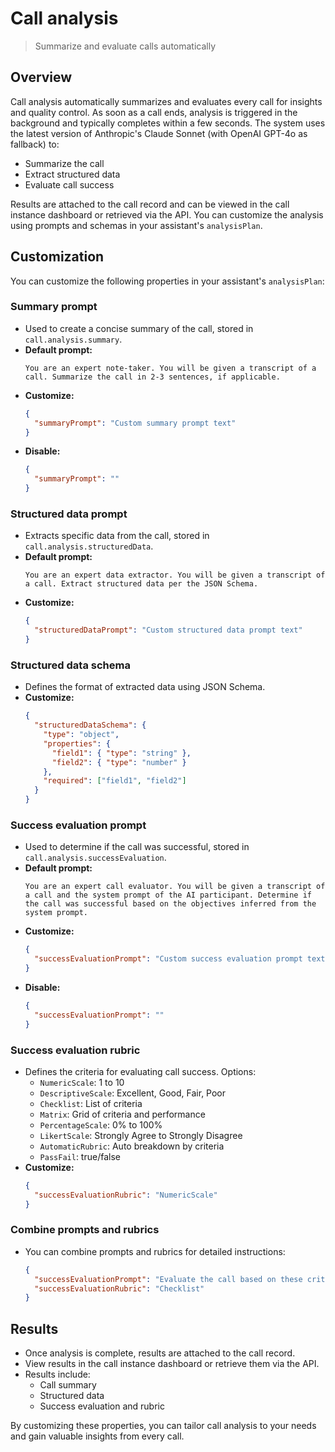 # Call analysis

> Summarize and evaluate calls automatically

## Overview

Call analysis automatically summarizes and evaluates every call for insights and quality control. As soon as a call ends, analysis is triggered in the background and typically completes within a few seconds. The system uses the latest version of Anthropic's Claude Sonnet (with OpenAI GPT-4o as fallback) to:

* Summarize the call
* Extract structured data
* Evaluate call success

Results are attached to the call record and can be viewed in the call instance dashboard or retrieved via the API. You can customize the analysis using prompts and schemas in your assistant's `analysisPlan`.

## Customization

You can customize the following properties in your assistant's `analysisPlan`:

### Summary prompt

* Used to create a concise summary of the call, stored in `call.analysis.summary`.
* **Default prompt:**
  ```text
  You are an expert note-taker. You will be given a transcript of a call. Summarize the call in 2-3 sentences, if applicable.
  ```
* **Customize:**
  ```json
  {
    "summaryPrompt": "Custom summary prompt text"
  }
  ```
* **Disable:**
  ```json
  {
    "summaryPrompt": ""
  }
  ```

### Structured data prompt

* Extracts specific data from the call, stored in `call.analysis.structuredData`.
* **Default prompt:**
  ```text
  You are an expert data extractor. You will be given a transcript of a call. Extract structured data per the JSON Schema.
  ```
* **Customize:**
  ```json
  {
    "structuredDataPrompt": "Custom structured data prompt text"
  }
  ```

### Structured data schema

* Defines the format of extracted data using JSON Schema.
* **Customize:**
  ```json
  {
    "structuredDataSchema": {
      "type": "object",
      "properties": {
        "field1": { "type": "string" },
        "field2": { "type": "number" }
      },
      "required": ["field1", "field2"]
    }
  }
  ```

### Success evaluation prompt

* Used to determine if the call was successful, stored in `call.analysis.successEvaluation`.
* **Default prompt:**
  ```text
  You are an expert call evaluator. You will be given a transcript of a call and the system prompt of the AI participant. Determine if the call was successful based on the objectives inferred from the system prompt.
  ```
* **Customize:**
  ```json
  {
    "successEvaluationPrompt": "Custom success evaluation prompt text"
  }
  ```
* **Disable:**
  ```json
  {
    "successEvaluationPrompt": ""
  }
  ```

### Success evaluation rubric

* Defines the criteria for evaluating call success. Options:
  * `NumericScale`: 1 to 10
  * `DescriptiveScale`: Excellent, Good, Fair, Poor
  * `Checklist`: List of criteria
  * `Matrix`: Grid of criteria and performance
  * `PercentageScale`: 0% to 100%
  * `LikertScale`: Strongly Agree to Strongly Disagree
  * `AutomaticRubric`: Auto breakdown by criteria
  * `PassFail`: true/false
* **Customize:**
  ```json
  {
    "successEvaluationRubric": "NumericScale"
  }
  ```

### Combine prompts and rubrics

* You can combine prompts and rubrics for detailed instructions:
  ```json
  {
    "successEvaluationPrompt": "Evaluate the call based on these criteria:...",
    "successEvaluationRubric": "Checklist"
  }
  ```

## Results

* Once analysis is complete, results are attached to the call record.
* View results in the call instance dashboard or retrieve them via the API.
* Results include:
  * Call summary
  * Structured data
  * Success evaluation and rubric

By customizing these properties, you can tailor call analysis to your needs and gain valuable insights from every call.